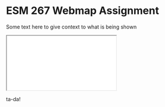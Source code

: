 ESM 267 Webmap Assignment
=========================

Some text here to give context to what is being shown

<iframe src="map_ass_2/index.html"></iframe>

ta-da!
